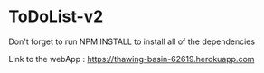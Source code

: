 # ToDoList-v2
Don't forget to run NPM INSTALL to install all of the dependencies

Link to the webApp : https://thawing-basin-62619.herokuapp.com

